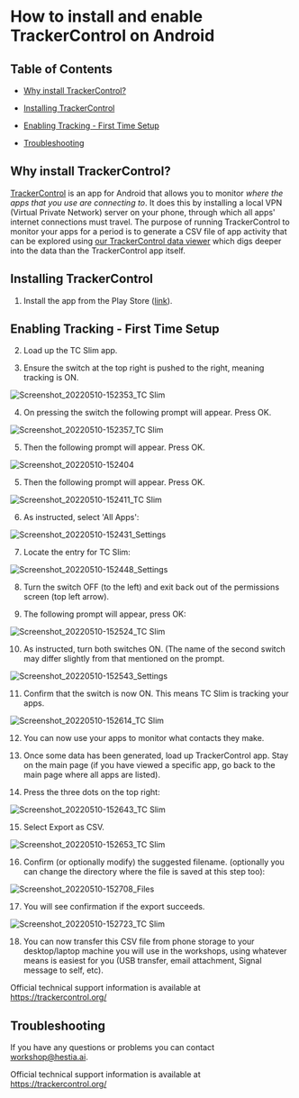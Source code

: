 # How to install and enable TrackerControl on Android



## Table of Contents



- [Why install TrackerControl?](https://github.com/hestiaAI/data-catalog/blob/main/workshop/install-and-enable-trackercontrol.md#why-install-trackercontrol)

- [Installing TrackerControl](https://github.com/hestiaAI/data-catalog/blob/main/workshop/install-and-enable-trackercontrol.md#installing-trackercontrol)

- [Enabling Tracking - First Time Setup](https://github.com/hestiaAI/data-catalog/blob/main/workshop/install-and-enable-trackercontrol.md#enabling-tracking---first-time-setup)

- [Troubleshooting](https://github.com/hestiaAI/data-catalog/blob/main/workshop/install-and-enable-trackercontrol.md#troubleshooting)



## Why install TrackerControl?



[TrackerControl](https://trackercontrol.org/) is an app for Android that allows you to monitor *where the apps that you use are connecting to*. It does this by installing a local VPN (Virtual Private Network) server on your phone, through which all apps' internet connections must travel. The purpose of running TrackerControl to monitor your apps for a period is to generate a CSV file of app activity that can be explored using [our TrackerControl data viewer](https://experiences.hestialabs.org/tracker-control) which digs deeper into the data than the TrackerControl app itself.



## Installing TrackerControl



1. Install the app from the Play Store ([link](https://play.google.com/store/apps/details?id=net.kollnig.missioncontrol.play)).



## Enabling Tracking - First Time Setup



2. Load up the TC Slim app.

3. Ensure the switch at the top right is pushed to the right, meaning tracking is ON.



![Screenshot_20220510-152353_TC Slim](https://user-images.githubusercontent.com/1473244/167657241-e8de1700-fd13-4840-b338-b9c6182f4bf7.jpg)



4. On pressing the switch the following prompt will appear. Press OK.



![Screenshot_20220510-152357_TC Slim](https://user-images.githubusercontent.com/1473244/167657386-c2fd044a-b3fa-4705-8d9a-3e785bb07238.jpg)



5. Then the following prompt will appear. Press OK.



![Screenshot_20220510-152404](https://user-images.githubusercontent.com/1473244/167656551-505dbb33-e2bd-44aa-b4af-e5abe4681ac1.jpg)



5. Then the following prompt will appear. Press OK.



![Screenshot_20220510-152411_TC Slim](https://user-images.githubusercontent.com/1473244/167656602-60955893-dc84-4714-90a6-57c9f66cc739.jpg)



6. As instructed, select 'All Apps':



![Screenshot_20220510-152431_Settings](https://user-images.githubusercontent.com/1473244/167656739-d5019140-1805-4b3e-8b87-1556b21b02f7.jpg)



7. Locate the entry for TC Slim:



![Screenshot_20220510-152448_Settings](https://user-images.githubusercontent.com/1473244/167656836-3a55d932-5fe9-4be9-8d2d-9ae12a9668df.jpg)



8. Turn the switch OFF (to the left) and exit back out of the permissions screen (top left arrow).



9. The following prompt will appear, press OK:



![Screenshot_20220510-152524_TC Slim](https://user-images.githubusercontent.com/1473244/167656911-6c48311b-3753-469d-ba5f-1176abc7c200.jpg)



10. As instructed, turn both switches ON. (The name of the second switch may differ slightly from that mentioned on the prompt.



![Screenshot_20220510-152543_Settings](https://user-images.githubusercontent.com/1473244/167657010-740d92f3-46ca-4812-9b2f-ad9b362c6fa3.jpg)



11. Confirm that the switch is now ON. This means TC Slim is tracking your apps.



![Screenshot_20220510-152614_TC Slim](https://user-images.githubusercontent.com/1473244/167657086-d995890a-addb-4324-a1cc-53b37b9dffdc.jpg)



12. You can now use your apps to monitor what contacts they make. 





13. Once some data has been generated, load up TrackerControl app. Stay on the main page (if you have viewed a specific app, go back to the main page where all apps are listed).







14. Press the three dots on the top right:







![Screenshot_20220510-152643_TC Slim](https://user-images.githubusercontent.com/1473244/167659210-758efce6-7fe4-4e07-b3d0-c98deb3ba6e4.jpg)







15. Select Export as CSV.







![Screenshot_20220510-152653_TC Slim](https://user-images.githubusercontent.com/1473244/167659281-a1286b22-7bae-4397-8136-3269932b34bf.jpg)







16. Confirm (or optionally modify) the suggested filename. (optionally you can change the directory where the file is saved at this step too):







![Screenshot_20220510-152708_Files](https://user-images.githubusercontent.com/1473244/167659411-a6b8ea19-e2ef-47c6-a19b-749ca3f6bc75.jpg)







17. You will see confirmation if the export succeeds.







![Screenshot_20220510-152723_TC Slim](https://user-images.githubusercontent.com/1473244/167659472-bd5de113-5fbf-4089-a8ce-4558d27cd367.jpg)







18. You can now transfer this CSV file from phone storage to your desktop/laptop machine you will use in the workshops, using whatever means is easiest for you (USB transfer, email attachment, Signal message to self, etc). 



Official technical support information is available at https://trackercontrol.org/



## Troubleshooting



If you have any questions or problems you can contact workshop@hestia.ai.



Official technical support information is available at https://trackercontrol.org/


